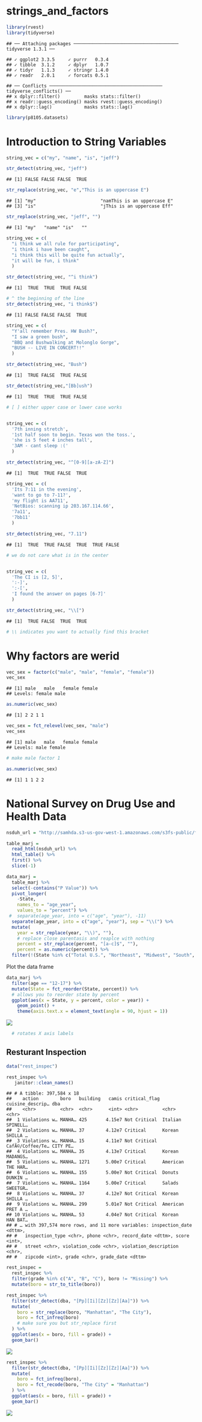 strings\_and\_factors
================

``` r
library(rvest)
library(tidyverse)
```

    ## ── Attaching packages ─────────────────────────────────────── tidyverse 1.3.1 ──

    ## ✓ ggplot2 3.3.5     ✓ purrr   0.3.4
    ## ✓ tibble  3.1.2     ✓ dplyr   1.0.7
    ## ✓ tidyr   1.1.3     ✓ stringr 1.4.0
    ## ✓ readr   2.0.1     ✓ forcats 0.5.1

    ## ── Conflicts ────────────────────────────────────────── tidyverse_conflicts() ──
    ## x dplyr::filter()         masks stats::filter()
    ## x readr::guess_encoding() masks rvest::guess_encoding()
    ## x dplyr::lag()            masks stats::lag()

``` r
library(p8105.datasets)
```

# Introduction to String Variables

``` r
string_vec = c("my", "name", "is", "jeff")

str_detect(string_vec, "jeff")
```

    ## [1] FALSE FALSE FALSE  TRUE

``` r
str_replace(string_vec, "e","This is an uppercase E")
```

    ## [1] "my"                        "namThis is an uppercase E"
    ## [3] "is"                        "jThis is an uppercase Eff"

``` r
str_replace(string_vec, "jeff", "")
```

    ## [1] "my"   "name" "is"   ""

``` r
string_vec = c(
  "i think we all rule for participating",
  "i think i have been caught",
  "i think this will be quite fun actually",
  "it will be fun, i think"
  )

str_detect(string_vec, "^i think")
```

    ## [1]  TRUE  TRUE  TRUE FALSE

``` r
# ^ the beginning of the line
str_detect(string_vec, "i think$")
```

    ## [1] FALSE FALSE FALSE  TRUE

``` r
string_vec = c(
  "Y'all remember Pres. HW Bush?",
  "I saw a green bush",
  "BBQ and Bushwalking at Molonglo Gorge",
  "BUSH -- LIVE IN CONCERT!!"
  )

str_detect(string_vec, "Bush")
```

    ## [1]  TRUE FALSE  TRUE FALSE

``` r
str_detect(string_vec,"[Bb]ush")
```

    ## [1]  TRUE  TRUE  TRUE FALSE

``` r
# [ ] either upper case or lower case works 


string_vec = c(
  '7th inning stretch',
  '1st half soon to begin. Texas won the toss.',
  'she is 5 feet 4 inches tall',
  '3AM - cant sleep :('
  )

str_detect(string_vec, "^[0-9][a-zA-Z]")
```

    ## [1]  TRUE  TRUE FALSE  TRUE

``` r
string_vec = c(
  'Its 7:11 in the evening',
  'want to go to 7-11?',
  'my flight is AA711',
  'NetBios: scanning ip 203.167.114.66',
  '7a11',
  '7bb11'
  )

str_detect(string_vec, "7.11")
```

    ## [1]  TRUE  TRUE FALSE  TRUE  TRUE FALSE

``` r
# we do not care what is in the center 


string_vec = c(
  'The CI is [2, 5]',
  ':-]',
  ':-[',
  'I found the answer on pages [6-7]'
  )

str_detect(string_vec, "\\[")
```

    ## [1]  TRUE FALSE  TRUE  TRUE

``` r
# \\ indicates you want to actually find this bracket 
```

# Why factors are werid

``` r
vec_sex = factor(c("male", "male", "female", "female"))
vec_sex
```

    ## [1] male   male   female female
    ## Levels: female male

``` r
as.numeric(vec_sex)
```

    ## [1] 2 2 1 1

``` r
vec_sex = fct_relevel(vec_sex, "male")
vec_sex
```

    ## [1] male   male   female female
    ## Levels: male female

``` r
# make male factor 1 

as.numeric(vec_sex)
```

    ## [1] 1 1 2 2

# National Survey on Drug Use and Health Data

``` r
nsduh_url = "http://samhda.s3-us-gov-west-1.amazonaws.com/s3fs-public/field-uploads/2k15StateFiles/NSDUHsaeShortTermCHG2015.htm"

table_marj = 
  read_html(nsduh_url) %>% 
  html_table() %>% 
  first() %>%
  slice(-1)

data_marj = 
  table_marj %>%
  select(-contains("P Value")) %>%
  pivot_longer(
    -State,
    names_to = "age_year", 
    values_to = "percent") %>%
 #  separate(age_year, into = c("age", "year"), -11)
  separate(age_year, into = c("age", "year"), sep = "\\(") %>%
  mutate(
    year = str_replace(year, "\\)", ""),
    # replace close parentasis and reaplce with nothing 
    percent = str_replace(percent, "[a-c]$", ""),
    percent = as.numeric(percent)) %>%
  filter(!(State %in% c("Total U.S.", "Northeast", "Midwest", "South", "West")))
```

Plot the data frame

``` r
data_marj %>%
  filter(age == "12-17") %>% 
  mutate(State = fct_reorder(State, percent)) %>% 
  # allows you to reorder state by percent 
  ggplot(aes(x = State, y = percent, color = year)) + 
    geom_point() + 
    theme(axis.text.x = element_text(angle = 90, hjust = 1))
```

![](strings_and_factors_files/figure-gfm/unnamed-chunk-5-1.png)<!-- -->

``` r
  # rotates X axis labels 
```

## Resturant Inspection

``` r
data("rest_inspec")

rest_inspec %>% 
   janitor::clean_names()
```

    ## # A tibble: 397,584 x 18
    ##    action        boro   building   camis critical_flag cuisine_descrip… dba     
    ##    <chr>         <chr>  <chr>      <int> <chr>         <chr>            <chr>   
    ##  1 Violations w… MANHA… 425       4.15e7 Not Critical  Italian          SPINELL…
    ##  2 Violations w… MANHA… 37        4.12e7 Critical      Korean           SHILLA …
    ##  3 Violations w… MANHA… 15        4.11e7 Not Critical  CafÃ©/Coffee/Te… CITY PE…
    ##  4 Violations w… MANHA… 35        4.13e7 Critical      Korean           MADANGS…
    ##  5 Violations w… MANHA… 1271      5.00e7 Critical      American         THE HAR…
    ##  6 Violations w… MANHA… 155       5.00e7 Not Critical  Donuts           DUNKIN …
    ##  7 Violations w… MANHA… 1164      5.00e7 Critical      Salads           SWEETGR…
    ##  8 Violations w… MANHA… 37        4.12e7 Not Critical  Korean           SHILLA …
    ##  9 Violations w… MANHA… 299       5.01e7 Not Critical  American         PRET A …
    ## 10 Violations w… MANHA… 53        4.04e7 Not Critical  Korean           HAN BAT…
    ## # … with 397,574 more rows, and 11 more variables: inspection_date <dttm>,
    ## #   inspection_type <chr>, phone <chr>, record_date <dttm>, score <int>,
    ## #   street <chr>, violation_code <chr>, violation_description <chr>,
    ## #   zipcode <int>, grade <chr>, grade_date <dttm>

``` r
rest_inspec =
  rest_inspec %>%
  filter(grade %in% c("A", "B", "C"), boro != "Missing") %>% 
  mutate(boro = str_to_title(boro))
```

``` r
rest_inspec %>% 
  filter(str_detect(dba, "[Pp][Ii][Zz][Zz][Aa]")) %>% 
  mutate(
    boro = str_replace(boro, "Manhattan", "The City"),
    boro = fct_infreq(boro)
    # make sure you but str_replace first 
  ) %>% 
  ggplot(aes(x = boro, fill = grade)) + 
  geom_bar() 
```

![](strings_and_factors_files/figure-gfm/unnamed-chunk-7-1.png)<!-- -->

``` r
rest_inspec %>% 
  filter(str_detect(dba, "[Pp][Ii][Zz][Zz][Aa]")) %>% 
  mutate(
    boro = fct_infreq(boro),
    boro = fct_recode(boro, "The City" = "Manhattan")
  ) %>% 
  ggplot(aes(x = boro, fill = grade)) + 
  geom_bar() 
```

![](strings_and_factors_files/figure-gfm/unnamed-chunk-7-2.png)<!-- -->
